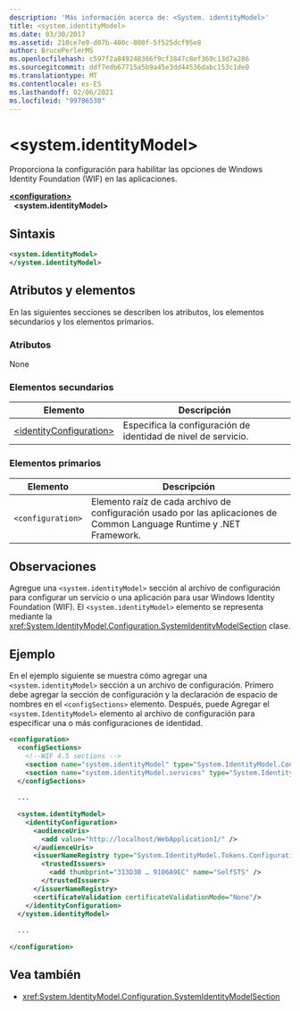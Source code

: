 ```yaml
---
description: 'Más información acerca de: <System. identityModel>'
title: <system.identityModel>
ms.date: 03/30/2017
ms.assetid: 210ce7e9-d07b-400c-800f-5f525dcf95e8
author: BrucePerlerMS
ms.openlocfilehash: c597f2a849248366f9cf3847c8ef369c13d7a286
ms.sourcegitcommit: ddf7edb67715a5b9a45e3dd44536dabc153c1de0
ms.translationtype: MT
ms.contentlocale: es-ES
ms.lasthandoff: 02/06/2021
ms.locfileid: "99786530"
---
```

# \<system.identityModel>

Proporciona la configuración para habilitar las opciones de Windows Identity Foundation (WIF) en las aplicaciones.  
  
[**\<configuration>**](../configuration-element.md)\
&nbsp;&nbsp;**\<system.identityModel>**  
  
## <a name="syntax"></a>Sintaxis  
  
```xml  
<system.identityModel>  
</system.identityModel>  
```  
  
## <a name="attributes-and-elements"></a>Atributos y elementos  

 En las siguientes secciones se describen los atributos, los elementos secundarios y los elementos primarios.  
  
### <a name="attributes"></a>Atributos  

 None  
  
### <a name="child-elements"></a>Elementos secundarios  
  
|Elemento|Descripción|  
|-------------|-----------------|  
|[\<identityConfiguration>](identityconfiguration.md)|Especifica la configuración de identidad de nivel de servicio.|  
  
### <a name="parent-elements"></a>Elementos primarios  
  
|Elemento|Descripción|  
|-------------|-----------------|  
|`<configuration>`|Elemento raíz de cada archivo de configuración usado por las aplicaciones de Common Language Runtime y .NET Framework.|  
  
## <a name="remarks"></a>Observaciones  

 Agregue una `<system.identityModel>` sección al archivo de configuración para configurar un servicio o una aplicación para usar Windows Identity Foundation (WIF). El `<system.identityModel>` elemento se representa mediante la <xref:System.IdentityModel.Configuration.SystemIdentityModelSection> clase.  
  
## <a name="example"></a>Ejemplo  

 En el ejemplo siguiente se muestra cómo agregar una `<system.identityModel>` sección a un archivo de configuración. Primero debe agregar la sección de configuración y la declaración de espacio de nombres en el `<configSections>` elemento. Después, puede Agregar el `<system.IdentityModel>` elemento al archivo de configuración para especificar una o más configuraciones de identidad.  
  
```xml  
<configuration>  
  <configSections>  
    <!--WIF 4.5 sections -->  
    <section name="system.identityModel" type="System.IdentityModel.Configuration.SystemIdentityModelSection, System.IdentityModel, Version=4.0.0.0, Culture=neutral, PublicKeyToken=B77A5C561934E089"/>  
    <section name="system.identityModel.services" type="System.IdentityModel.Services.Configuration.SystemIdentityModelServicesSection, System.IdentityModel.Services, Version=4.0.0.0, Culture=neutral, PublicKeyToken=B77A5C561934E089"/>  
  </configSections>  
  
  ...  
  
  <system.identityModel>  
    <identityConfiguration>  
      <audienceUris>  
        <add value="http://localhost/WebApplication1/" />  
      </audienceUris>  
      <issuerNameRegistry type="System.IdentityModel.Tokens.ConfigurationBasedIssuerNameRegistry, System.IdentityModel, Version=4.0.0.0, Culture=neutral, PublicKeyToken=B77A5C561934E089">  
        <trustedIssuers>  
          <add thumbprint="313D3B … 9106A9EC" name="SelfSTS" />  
        </trustedIssuers>  
      </issuerNameRegistry>  
      <certificateValidation certificateValidationMode="None"/>  
    </identityConfiguration>  
  </system.identityModel>  
  
  ...  
  
</configuration>  
```  
  
## <a name="see-also"></a>Vea también

- <xref:System.IdentityModel.Configuration.SystemIdentityModelSection>
